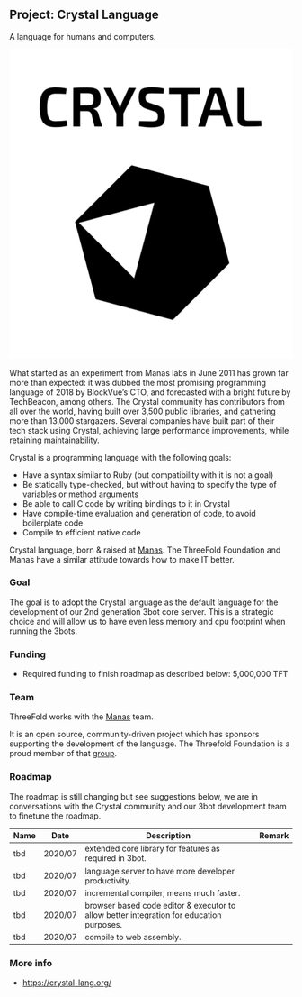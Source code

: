 ## Project: Crystal Language

A language for humans and computers.

![](./img/crystal_logo_stacked_version.svg ':size=500x500')

What started as an experiment from Manas labs in June 2011 has grown far more than expected: it was dubbed the most promising programming language of 2018 by BlockVue’s CTO, and forecasted with a bright future by TechBeacon, among others. The Crystal community has contributors from all over the world, having built over 3,500 public libraries, and gathering more than 13,000 stargazers. Several companies have built part of their tech stack using Crystal, achieving large performance improvements, while retaining maintainability.

Crystal is a programming language with the following goals:

- Have a syntax similar to Ruby (but compatibility with it is not a goal)
- Be statically type-checked, but without having to specify the type of variables or method arguments
- Be able to call C code by writing bindings to it in Crystal
- Have compile-time evaluation and generation of code, to avoid boilerplate code
- Compile to efficient native code

Crystal language, born & raised at [Manas](https://manas.tech/).  The ThreeFold Foundation and Manas have a similar attitude towards how to make IT better.

### Goal

The goal is to adopt the Crystal language as the default language for the development of our 2nd generation 3bot core server.
This is a strategic choice and will allow us to have even less memory and cpu footprint when running the 3bots.

### Funding

- Required funding to finish roadmap as described below: 5,000,000 TFT

### Team

ThreeFold works with the [Manas](https://manas.tech/) team.

It is an open source, community-driven project which has sponsors supporting the development of the language.  The Threefold Foundation is a proud member of that [group](https://crystal-lang.org/sponsors/).


### Roadmap

The roadmap is still changing but see suggestions below, we are in conversations with the Crystal community and our 3bot development team to finetune the roadmap.

| Name         | Date   | Description | Remark |
|:-------------|--------|-------------|-----------------|
| tbd |  2020/07 | extended core library for features as required in 3bot. |  |
| tbd |  2020/07 | language server to have more developer productivity. |  |
| tbd |  2020/07 | incremental compiler, means much faster. |  |
| tbd |  2020/07 | browser based code editor & executor to allow better integration for education purposes. |  |
| tbd |  2020/07 | compile to web assembly. |  |

### More info 

- https://crystal-lang.org/
